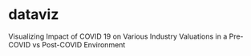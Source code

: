 # dataviz
Visualizing Impact of COVID 19 on Various Industry Valuations in a Pre-COVID vs Post-COVID Environment
